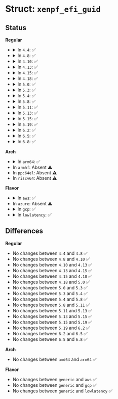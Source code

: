 # Struct: <code>xenpf_efi_guid</code>

## Status
<b>Regular</b>
<ul>
<li>
<details>
<summary>In <code>4.4</code>: ✅</summary>

```c
struct xenpf_efi_guid {
    uint32_t data1;
    uint16_t data2;
    uint16_t data3;
    uint8_t data4[8];
};
```
</details>
</li>
<li>
<details>
<summary>In <code>4.8</code>: ✅</summary>

```c
struct xenpf_efi_guid {
    uint32_t data1;
    uint16_t data2;
    uint16_t data3;
    uint8_t data4[8];
};
```
</details>
</li>
<li>
<details>
<summary>In <code>4.10</code>: ✅</summary>

```c
struct xenpf_efi_guid {
    uint32_t data1;
    uint16_t data2;
    uint16_t data3;
    uint8_t data4[8];
};
```
</details>
</li>
<li>
<details>
<summary>In <code>4.13</code>: ✅</summary>

```c
struct xenpf_efi_guid {
    uint32_t data1;
    uint16_t data2;
    uint16_t data3;
    uint8_t data4[8];
};
```
</details>
</li>
<li>
<details>
<summary>In <code>4.15</code>: ✅</summary>

```c
struct xenpf_efi_guid {
    uint32_t data1;
    uint16_t data2;
    uint16_t data3;
    uint8_t data4[8];
};
```
</details>
</li>
<li>
<details>
<summary>In <code>4.18</code>: ✅</summary>

```c
struct xenpf_efi_guid {
    uint32_t data1;
    uint16_t data2;
    uint16_t data3;
    uint8_t data4[8];
};
```
</details>
</li>
<li>
<details>
<summary>In <code>5.0</code>: ✅</summary>

```c
struct xenpf_efi_guid {
    uint32_t data1;
    uint16_t data2;
    uint16_t data3;
    uint8_t data4[8];
};
```
</details>
</li>
<li>
<details>
<summary>In <code>5.3</code>: ✅</summary>

```c
struct xenpf_efi_guid {
    uint32_t data1;
    uint16_t data2;
    uint16_t data3;
    uint8_t data4[8];
};
```
</details>
</li>
<li>
<details>
<summary>In <code>5.4</code>: ✅</summary>

```c
struct xenpf_efi_guid {
    uint32_t data1;
    uint16_t data2;
    uint16_t data3;
    uint8_t data4[8];
};
```
</details>
</li>
<li>
<details>
<summary>In <code>5.8</code>: ✅</summary>

```c
struct xenpf_efi_guid {
    uint32_t data1;
    uint16_t data2;
    uint16_t data3;
    uint8_t data4[8];
};
```
</details>
</li>
<li>
<details>
<summary>In <code>5.11</code>: ✅</summary>

```c
struct xenpf_efi_guid {
    uint32_t data1;
    uint16_t data2;
    uint16_t data3;
    uint8_t data4[8];
};
```
</details>
</li>
<li>
<details>
<summary>In <code>5.13</code>: ✅</summary>

```c
struct xenpf_efi_guid {
    uint32_t data1;
    uint16_t data2;
    uint16_t data3;
    uint8_t data4[8];
};
```
</details>
</li>
<li>
<details>
<summary>In <code>5.15</code>: ✅</summary>

```c
struct xenpf_efi_guid {
    uint32_t data1;
    uint16_t data2;
    uint16_t data3;
    uint8_t data4[8];
};
```
</details>
</li>
<li>
<details>
<summary>In <code>5.19</code>: ✅</summary>

```c
struct xenpf_efi_guid {
    uint32_t data1;
    uint16_t data2;
    uint16_t data3;
    uint8_t data4[8];
};
```
</details>
</li>
<li>
<details>
<summary>In <code>6.2</code>: ✅</summary>

```c
struct xenpf_efi_guid {
    uint32_t data1;
    uint16_t data2;
    uint16_t data3;
    uint8_t data4[8];
};
```
</details>
</li>
<li>
<details>
<summary>In <code>6.5</code>: ✅</summary>

```c
struct xenpf_efi_guid {
    uint32_t data1;
    uint16_t data2;
    uint16_t data3;
    uint8_t data4[8];
};
```
</details>
</li>
<li>
<details>
<summary>In <code>6.8</code>: ✅</summary>

```c
struct xenpf_efi_guid {
    uint32_t data1;
    uint16_t data2;
    uint16_t data3;
    uint8_t data4[8];
};
```
</details>
</li>
</ul>
<b>Arch</b>
<ul>
<li>
<details>
<summary>In <code>arm64</code>: ✅</summary>

```c
struct xenpf_efi_guid {
    uint32_t data1;
    uint16_t data2;
    uint16_t data3;
    uint8_t data4[8];
};
```
</details>
</li>
<li>
In <code>armhf</code>: Absent ⚠️
</li>
<li>
In <code>ppc64el</code>: Absent ⚠️
</li>
<li>
In <code>riscv64</code>: Absent ⚠️
</li>
</ul>
<b>Flavor</b>
<ul>
<li>
<details>
<summary>In <code>aws</code>: ✅</summary>

```c
struct xenpf_efi_guid {
    uint32_t data1;
    uint16_t data2;
    uint16_t data3;
    uint8_t data4[8];
};
```
</details>
</li>
<li>
In <code>azure</code>: Absent ⚠️
</li>
<li>
<details>
<summary>In <code>gcp</code>: ✅</summary>

```c
struct xenpf_efi_guid {
    uint32_t data1;
    uint16_t data2;
    uint16_t data3;
    uint8_t data4[8];
};
```
</details>
</li>
<li>
<details>
<summary>In <code>lowlatency</code>: ✅</summary>

```c
struct xenpf_efi_guid {
    uint32_t data1;
    uint16_t data2;
    uint16_t data3;
    uint8_t data4[8];
};
```
</details>
</li>
</ul>

## Differences
<b>Regular</b>
<ul>
<li>
No changes between <code>4.4</code> and <code>4.8</code> ✅
</li>
<li>
No changes between <code>4.8</code> and <code>4.10</code> ✅
</li>
<li>
No changes between <code>4.10</code> and <code>4.13</code> ✅
</li>
<li>
No changes between <code>4.13</code> and <code>4.15</code> ✅
</li>
<li>
No changes between <code>4.15</code> and <code>4.18</code> ✅
</li>
<li>
No changes between <code>4.18</code> and <code>5.0</code> ✅
</li>
<li>
No changes between <code>5.0</code> and <code>5.3</code> ✅
</li>
<li>
No changes between <code>5.3</code> and <code>5.4</code> ✅
</li>
<li>
No changes between <code>5.4</code> and <code>5.8</code> ✅
</li>
<li>
No changes between <code>5.8</code> and <code>5.11</code> ✅
</li>
<li>
No changes between <code>5.11</code> and <code>5.13</code> ✅
</li>
<li>
No changes between <code>5.13</code> and <code>5.15</code> ✅
</li>
<li>
No changes between <code>5.15</code> and <code>5.19</code> ✅
</li>
<li>
No changes between <code>5.19</code> and <code>6.2</code> ✅
</li>
<li>
No changes between <code>6.2</code> and <code>6.5</code> ✅
</li>
<li>
No changes between <code>6.5</code> and <code>6.8</code> ✅
</li>
</ul>
<b>Arch</b>
<ul>
<li>
No changes between <code>amd64</code> and <code>arm64</code> ✅
</li>
</ul>
<b>Flavor</b>
<ul>
<li>
No changes between <code>generic</code> and <code>aws</code> ✅
</li>
<li>
No changes between <code>generic</code> and <code>gcp</code> ✅
</li>
<li>
No changes between <code>generic</code> and <code>lowlatency</code> ✅
</li>
</ul>
